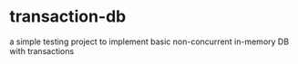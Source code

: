 # transaction-db

a simple testing project to implement basic non-concurrent in-memory DB with transactions
